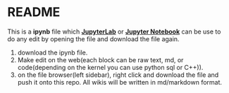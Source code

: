 # README
This is a **ipynb** file which [**JupyterLab**](https://jupyter.org/try-jupyter/lab/index.html) or [**Jupyter Notebook**](https://jupyter.org/try-jupyter/notebooks/?path=notebooks/Intro.ipynb) can be use to do any edit by opening the file and download the file again.
1. download the ipynb file.
2. Make edit on the web(each block can be raw text, md, or code(depending on the kernel you can use python sql or C++)).
3. on the file browser(left sidebar), right click and download the file and push it onto this repo.
All wikis will be written in md/markdown format.
